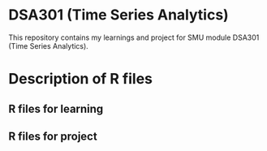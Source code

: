 # DSA301 (Time Series Analytics)
This repository contains my learnings and project for SMU module DSA301 (Time Series Analytics).

# Description of R files
## R files for learning


## R files for project
